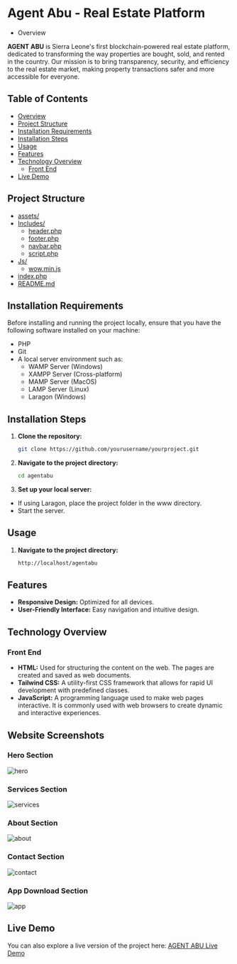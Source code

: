﻿# Agent Abu - Real Estate Platform

* Overview

**AGENT ABU** is Sierra Leone's first blockchain-powered real estate platform, dedicated to transforming the way properties are bought, sold, and rented in the country. Our mission is to bring transparency, security, and efficiency to the real estate market, making property transactions safer and more accessible for everyone.

## Table of Contents

- [Overview](#overview)
- [Project Structure](#project-structure)
- [Installation Requirements](#installation-requirements)
- [Installation Steps](#installation-steps)
- [Usage](#usage)
- [Features](#features)
- [Technology Overview](#technology-overview)
  - [Front End](#front-end)
- [Live Demo](#live-demo)

## Project Structure

- [assets/](#assets)
- [Includes/](#includes)
  - [header.php](#headerphp)
  - [footer.php](#footerphp)
  - [navbar.php](#navbarphp)
  - [script.php](#scriptphp)
- [Js/](#js)
  - [wow.min.js](#wowminjs)
- [index.php](#indexphp)
- [README.md](#readmemd)


## Installation Requirements
Before installing and running the project locally, ensure that you have the following software installed on your machine:

- PHP
- Git
- A local server environment such as:
  - WAMP Server (Windows)
  - XAMPP Server (Cross-platform)
  - MAMP Server (MacOS)
  - LAMP Server (Linux)
  - Laragon (Windows)

## Installation Steps

1. **Clone the repository:**
   ```bash
   git clone https://github.com/yourusername/yourproject.git

2. **Navigate to the project directory:**
   ```bash
   cd agentabu

3. **Set up your local server:**
- If using Laragon, place the project folder in the www directory.
- Start the server.

## Usage
1. **Navigate to the project directory:**
   ```bash
   http://localhost/agentabu

## Features

- **Responsive Design:** Optimized for all devices.
- **User-Friendly Interface:** Easy navigation and intuitive design.

## Technology Overview

### Front End

- **HTML:** Used for structuring the content on the web. The pages are created and saved as web documents.
- **Tailwind CSS:** A utility-first CSS framework that allows for rapid UI development with predefined classes.
- **JavaScript:** A programming language used to make web pages interactive. It is commonly used with web browsers to create dynamic and interactive experiences.

## Website Screenshots

### Hero Section

![hero](https://github.com/user-attachments/assets/acd2be3f-37ac-44ba-9a38-478d2980ff38)


### Services Section

![services](https://github.com/user-attachments/assets/8eb1621e-7f22-406a-bbfe-9b2b4adddda5)


### About Section

![about](https://github.com/user-attachments/assets/696c5d1f-82fd-4cf1-9aa5-1327528a4ff2)


### Contact Section

![contact](https://github.com/user-attachments/assets/94201aa0-1546-4f56-ab64-c6c9fdda8bd1)


### App Download Section

![app](https://github.com/user-attachments/assets/92bb82f6-5e6e-49af-9995-b77daf1240f9)


## Live Demo

You can also explore a live version of the project here: [AGENT ABU Live Demo](https://problemsolvingsl.com/agentabu/)
